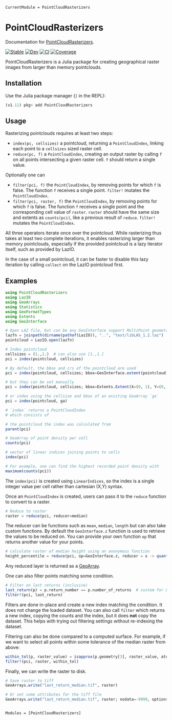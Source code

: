 ```@meta
CurrentModule = PointCloudRasterizers
```

# PointCloudRasterizers
Documentation for [PointCloudRasterizers](https://github.com/Deltares/PointCloudRasterizers.jl).

[![Stable](https://img.shields.io/badge/docs-stable-blue.svg)](https://deltares.github.io/PointCloudRasterizers.jl/stable)
[![Dev](https://img.shields.io/badge/docs-dev-blue.svg)](https://deltares.github.io/PointCloudRasterizers.jl/dev)
[![CI](https://github.com/Deltares/PointCloudRasterizers.jl/actions/workflows/CI.yml/badge.svg)](https://github.com/Deltares/PointCloudRasterizers.jl/actions/workflows/CI.yml)
[![Coverage](https://codecov.io/gh/Deltares/PointCloudRasterizers.jl/branch/master/graph/badge.svg)](https://codecov.io/gh/Deltares/PointCloudRasterizers.jl)

PointCloudRasterizers is a Julia package for creating geographical raster images from larger than memory pointclouds.

## Installation

Use the Julia package manager (`]` in the REPL):
```julia
(v1.11) pkg> add PointCloudRasterizers
```

## Usage

Rasterizing pointclouds requires at least two steps:
- `index(pc, cellsizes)` a pointcloud, returning a `PointCloudIndex`, linking each point to a `cellsizes` sized raster cell.
- `reduce(pc, f)` a `PointCloudIndex`, creating an output raster by calling `f` on all points intersecting a given raster cell. `f` should return a single value.

Optionally one can 
- `filter(pci, f)` the `PointCloudIndex`, by removing points for which `f` is false. The function `f` receives a single point. `filter!` mutates the `PointCloudIndex`.
- `filter(pci, raster, f)` the `PointCloudIndex`, by removing points for which `f` is false. The function `f` receives a single point and the corresponding cell value of `raster`. `raster` should have the same size and extents as `counts(pci)`, like a previous result of `reduce`. `filter!` mutates the `PointCloudIndex`.

All three operators iterate once over the pointcloud.
While rasterizing thus takes at least two complete iterations, it enables rasterizing larger than memory pointclouds, especially if the provided pointcloud is a lazy iterator itself, such as provided by LazIO.

In the case of a small pointcloud, it can be faster to disable this lazy iteration by calling `collect` on the LazIO pointcloud first.

## Examples

```julia
using PointCloudRasterizers
using LazIO
using GeoArrays
using Statistics
using GeoFormatTypes
using Extents
using GeoInterface

# Open LAZ file, but can be any GeoInterface support MultiPoint geometry
lazfn = joinpath(dirname(pathof(LazIO)), "..", "test/libLAS_1.2.laz")
pointcloud = LazIO.open(lazfn)
```

```julia
# Index pointcloud
cellsizes = (1.,1.)  # can also use [1.,1.]
pci = index(pointcloud, cellsizes)

# By default, the bbox and crs of the pointcloud are used
pci = index(pointcloud, cellsizes; bbox=GeoInterface.extent(pointcloud),crs=GeoInterface.crs(pointcloud))

# but they can be set manually
pci = index(pointcloud, cellsizes; bbox=Extents.Extent(X=(0, 1), Y=(0, 1)), crs=GeoFormatTypes.EPSG(4326))

# or index using the cellsize and bbox of an existing GeoArray `ga`
pci = index(pointcloud, ga)

# `index` returns a PointCloudIndex
# which consists of

# the pointcloud the index was calculated from
parent(pci)

# GeoArray of point density per cell
counts(pci)

# vector of linear indices joining points to cells
index(pci)

# For example, one can find the highest recorded point density with
maximum(counts(pci))
```


The `index(pci)` is created using `LinearIndices`, so the index is a single integer value per cell rather than cartesian (X,Y) syntax.

Once an `PointCloudIndex` is created, users can pass it to the `reduce` function to convert to a raster.

```julia
# Reduce to raster
raster = reduce(pci, reducer=median)
```
The reducer can be functions such as `mean`, `median`, `length` but can also take custom functions. By default the `GeoInterface.z` function is used to retrieve the values to be reduced on. You can provide your own function `op` that returns another value for your points.

```julia
# calculate raster of median height using an anonymous function
height_percentile = reduce(pci, op=GeoInterface.z, reducer = x -> quantile(x,0.5))
```
Any reduced layer is returned as a [GeoArray](https://github.com/evetion/GeoArrays.jl).

One can also filter points matching some condition.

```julia
# Filter on last returns (inclusive)
last_return(p) = p.return_number == p.number_of_returns  # custom for LazIO Points
filter!(pci, last_return)
```
Filters are done in-place and create a new index matching the condition. It does not change the loaded dataset. You can also call `filter` which returns a new index, copying the counts and the index, but it does **not** copy the dataset. This helps with trying out filtering settings without re-indexing the dataset.

Filtering can also be done compared to a computed surface.
For example, if we want to select all points within some tolerance of the median raster from above:

```julia
within_tol(p, raster_value) = isapprox(p.geometry[3], raster_value, atol=5.0)
filter!(pci, raster, within_tol)
```

Finally, we can write the raster to disk.

```julia
# Save raster to tiff
GeoArrays.write("last_return_median.tif", raster)

# Or set some attributes for the tiff file
GeoArrays.write("last_return_median.tif", raster; nodata=-9999, options=Dict("TILED"=>"YES", "COMPRESS"=>"ZSTD"))
```

```@index
```

```@autodocs
Modules = [PointCloudRasterizers]
```
